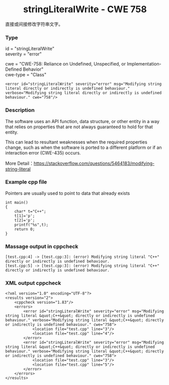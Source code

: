 # <center> stringLiteralWrite - CWE 758

直接或间接修改字符串文字。

### Type

id = "stringLiteralWrite"  
severity = "error"

cwe = "CWE-758: Reliance on Undefined, Unspecified, or Implementation-Defined Behavior"  
cwe-type = "Class"

	<error id="stringLiteralWrite" severity="error" msg="Modifying string literal directly or indirectly is undefined behaviour." verbose="Modifying string literal directly or indirectly is undefined behaviour." cwe="758"/>



### Description

The software uses an API function, data structure, or other entity in a way that relies on properties that are not always guaranteed to hold for that entity.

This can lead to resultant weaknesses when the required properties change, such as when the software is ported to a different platform or if an interaction error (CWE-435) occurs.

More Detail：https://stackoverflow.com/questions/5464183/modifying-string-literal  



### Example cpp file

Pointers are usually used to point to data that already exists

	int main()
	{
	    char* t="C++";
	    t[1]='p';
	    t[2]='p';
	    printf("%s",t);
	    return 0;
	}

### Massage output in cppcheck

	[test.cpp:4] -> [test.cpp:3]: (error) Modifying string literal "C++" directly or indirectly is undefined behaviour.
	[test.cpp:5] -> [test.cpp:3]: (error) Modifying string literal "C++" directly or indirectly is undefined behaviour.



### XML output cppcheck

	<?xml version="1.0" encoding="UTF-8"?>
	<results version="2">
	    <cppcheck version="1.83"/>
	    <errors>
	        <error id="stringLiteralWrite" severity="error" msg="Modifying string literal &quot;C++&quot; directly or indirectly is undefined behaviour." verbose="Modifying string literal &quot;C++&quot; directly or indirectly is undefined behaviour." cwe="758">
	            <location file="test.cpp" line="3"/>
	            <location file="test.cpp" line="4"/>
	        </error>
	        <error id="stringLiteralWrite" severity="error" msg="Modifying string literal &quot;C++&quot; directly or indirectly is undefined behaviour." verbose="Modifying string literal &quot;C++&quot; directly or indirectly is undefined behaviour." cwe="758">
	            <location file="test.cpp" line="3"/>
	            <location file="test.cpp" line="5"/>
	        </error>
	    </errors>
	</results>